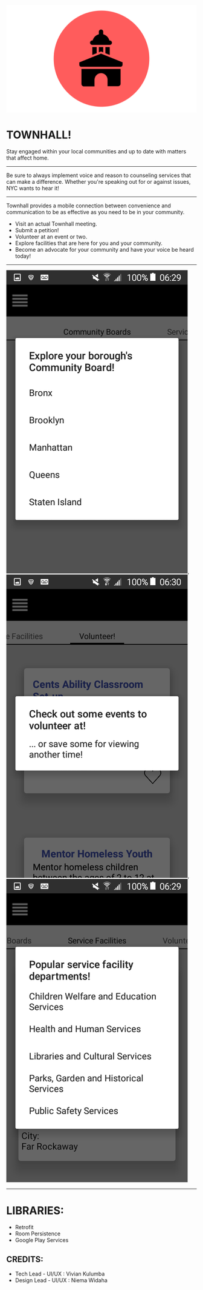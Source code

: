 ![Alt text](Townhall_icon.png)


TOWNHALL!
===========

Stay engaged within your local communities and up to date with matters that affect home. 

----------------------------------------------------------------------------------------
Be sure to always implement voice and reason to counseling services that can make a difference. 
Whether you're speaking out for or against issues, NYC wants to hear it! 

----------------------------------------------------------------------
Townhall provides a mobile connection between convenience and communication to be as effective as you need to be in your community.

* Visit an actual Townhall meeting.
* Submit a petition!
* Volunteer at an event or two.
* Explore facilities that are here for you and your community.
* Become an advocate for your community and have your voice be heard today!
-----------------------------------------------------------------------------

![Alt text](Screenshot_2018-09-27-06-29-49.png),![Alt text](Screenshot_2018-09-27-06-30-03.png),![Alt text](Screenshot_2018-09-27-06-29-57.png)

_____________________________________________________________________________________________________________________________________________________________________________________________________________________________________________________________________________________________________________________________________________________________________

LIBRARIES:
===========

* Retrofit
* Room Persistence
* Google Play Services

CREDITS:
----------
* Tech Lead - UI/UX : Vivian Kulumba
* Design Lead - UI/UX : Niema Widaha
